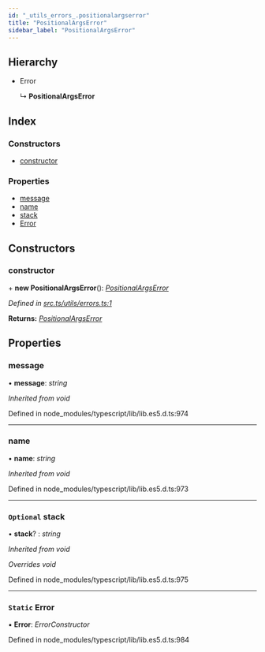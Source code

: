 ```yaml
---
id: "_utils_errors_.positionalargserror"
title: "PositionalArgsError"
sidebar_label: "PositionalArgsError"
---
```


## Hierarchy

* Error

  ↳ **PositionalArgsError**

## Index

### Constructors

* [constructor](_utils_errors_.positionalargserror.md#constructor)

### Properties

* [message](_utils_errors_.positionalargserror.md#message)
* [name](_utils_errors_.positionalargserror.md#name)
* [stack](_utils_errors_.positionalargserror.md#optional-stack)
* [Error](_utils_errors_.positionalargserror.md#static-error)

## Constructors

###  constructor

\+ **new PositionalArgsError**(): *[PositionalArgsError](_utils_errors_.positionalargserror.md)*

*Defined in [src.ts/utils/errors.ts:1](https://github.com/nearprotocol/nearlib/blob/476d416/src.ts/utils/errors.ts#L1)*

**Returns:** *[PositionalArgsError](_utils_errors_.positionalargserror.md)*

## Properties

###  message

• **message**: *string*

*Inherited from void*

Defined in node_modules/typescript/lib/lib.es5.d.ts:974

___

###  name

• **name**: *string*

*Inherited from void*

Defined in node_modules/typescript/lib/lib.es5.d.ts:973

___

### `Optional` stack

• **stack**? : *string*

*Inherited from void*

*Overrides void*

Defined in node_modules/typescript/lib/lib.es5.d.ts:975

___

### `Static` Error

▪ **Error**: *ErrorConstructor*

Defined in node_modules/typescript/lib/lib.es5.d.ts:984
